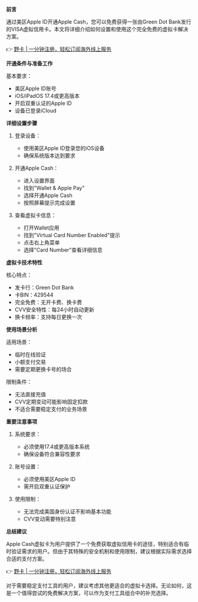 **前言**

通过美区Apple ID开通Apple Cash，您可以免费获得一张由Green Dot Bank发行的VISA虚拟信用卡。本文将详细介绍如何设置和使用这个完全免费的虚拟卡解决方案。

👉 [野卡 | 一分钟注册，轻松订阅海外线上服务](https://bit.ly/bewildcard)

**开通条件与准备工作**

基本要求：
* 美区Apple ID账号
* iOS/iPadOS 17.4或更高版本
* 开启双重认证的Apple ID
* 设备已登录iCloud

**详细设置步骤**

1. 登录设备：
   - 使用美区Apple ID登录您的iOS设备
   - 确保系统版本达到要求

2. 开通Apple Cash：
   - 进入设置界面
   - 找到"Wallet & Apple Pay"
   - 选择开通Apple Cash
   - 按照屏幕提示完成设置

3. 查看虚拟卡信息：
   - 打开Wallet应用
   - 找到"Virtual Card Number Enabled"提示
   - 点击右上角菜单
   - 选择"Card Number"查看详细信息

**虚拟卡技术特性**

核心特点：
* 发卡行：Green Dot Bank
* 卡BIN：429544
* 完全免费：无开卡费、换卡费
* CVV安全特性：每24小时自动更新
* 换卡频率：支持每日更换一次

**使用场景分析**

适用场景：
* 临时在线验证
* 小额支付交易
* 需要定期更换卡号的场合

限制条件：
* 无法直接充值
* CVV定期变动可能影响固定扣款
* 不适合需要稳定支付的业务场景

**重要注意事项**

1. 系统要求：
   - 必须使用17.4或更高版本系统
   - 确保设备符合兼容性要求

2. 账号设置：
   - 必须使用美区Apple ID
   - 需开启双重认证保护

3. 使用限制：
   - 无法完成美国身份认证不影响基本功能
   - CVV变动需要特别注意

**总结建议**

Apple Cash虚拟卡为用户提供了一个免费获取虚拟信用卡的途径，特别适合有临时验证需求的用户。但由于其特殊的安全机制和使用限制，建议根据实际需求选择合适的支付方案。

👉 [野卡 | 一分钟注册，轻松订阅海外线上服务](https://bit.ly/bewildcard)

对于需要稳定支付工具的用户，建议考虑其他更适合的虚拟卡选择。无论如何，这是一个值得尝试的免费解决方案，可以作为支付工具组合中的补充选择。